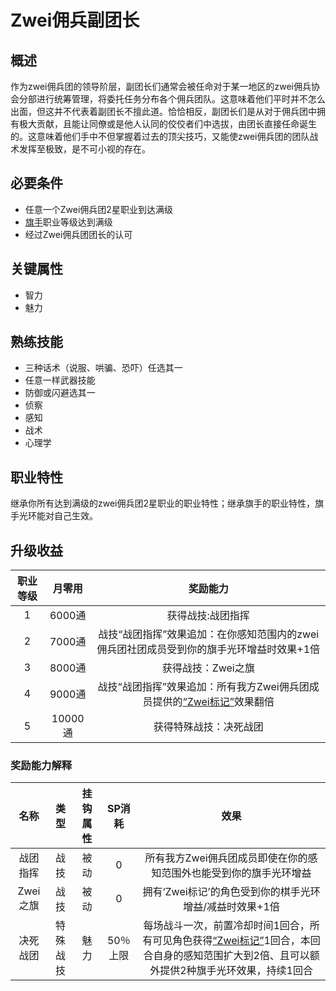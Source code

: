 # Zwei佣兵副团长

## 概述

作为zwei佣兵团的领导阶层，副团长们通常会被任命对于某一地区的zwei佣兵协会分部进行统筹管理，将委托任务分布各个佣兵团队。这意味着他们平时并不怎么出面，但这并不代表着副团长不擅此道。恰恰相反，副团长们是从对于佣兵团中拥有极大贡献，且能让同僚或是他人认同的佼佼者们中选拔，由团长直接任命诞生的。这意味着他们手中不但掌握着过去的顶尖技巧，又能使zwei佣兵团的团队战术发挥至极致，是不可小视的存在。

## 必要条件

* 任意一个Zwei佣兵团2星职业到达满级
* <a href="../../../basicJob/Standard-bearer" target="_blank">旗手</a>职业等级达到满级
* 经过Zwei佣兵团团长的认可

## 关键属性

* 智力
* 魅力

## 熟练技能

* 三种话术（说服、哄骗、恐吓）任选其一
* 任意一样武器技能
* 防御或闪避选其一
* 侦察
* 感知
* 战术
* 心理学

## 职业特性

继承你所有达到满级的zwei佣兵团2星职业的职业特性；继承旗手的职业特性，旗手光环能对自己生效。

## 升级收益

职业等级|月零用|奖励能力
:--:|:--:|:--:
1|6000通|获得战技:战团指挥
2|7000通|战技“战团指挥”效果追加：在你感知范围内的zwei佣兵团社团成员受到你的旗手光环增益时效果+1倍
3|8000通|获得战技：Zwei之旗
4|9000通|战技“战团指挥”效果追加：所有我方Zwei佣兵团成员提供的<a href="../../../../status/mark/#Zwei标记" target="_blank">“Zwei标记”</a>效果翻倍
5|10000通|获得特殊战技：决死战团

### 奖励能力解释

名称|类型|挂钩属性|SP消耗|效果
:--:|:--:|:--:|:--:|:--:
战团指挥|战技|被动|0|所有我方Zwei佣兵团成员即使在你的感知范围外也能受到你的旗手光环增益
Zwei之旗|战技|被动|0|拥有‘Zwei标记’的角色受到你的棋手光环增益/减益时效果+1倍
决死战团|特殊战技|魅力|50％上限|每场战斗一次，前置冷却时间1回合，所有可见角色获得<a href="../../../../status/mark/#Zwei标记" target="_blank">“Zwei标记”</a>1回合，本回合自身的感知范围扩大到2倍、且可以额外提供2种旗手光环效果，持续1回合
